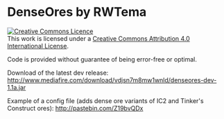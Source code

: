 DenseOres by RWTema
=========

<a rel="license" href="http://creativecommons.org/licenses/by/4.0/deed.en_GB"><img alt="Creative Commons Licence" style="border-width:0" src="http://i.creativecommons.org/l/by/4.0/88x31.png" /></a><br />This work is licensed under a <a rel="license" href="http://creativecommons.org/licenses/by/4.0/deed.en_GB">Creative Commons Attribution 4.0 International License</a>.

Code is provided without guarantee of being error-free or optimal.


Download of the latest dev release: <a href="http://www.mediafire.com/download/vdjsn7m8mw1wnld/denseores-dev-1.1a.jar">http://www.mediafire.com/download/vdjsn7m8mw1wnld/denseores-dev-1.1a.jar</a>


Example of a config file (adds dense ore variants of IC2 and Tinker's Construct ores): <a href="http://pastebin.com/Z19bvQDx">http://pastebin.com/Z19bvQDx</a>
